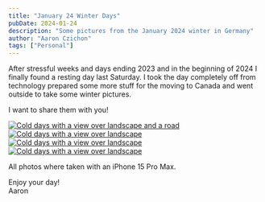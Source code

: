 ```yaml
---
title: "January 24 Winter Days"
pubDate: 2024-01-24
description: "Some pictures from the January 2024 winter in Germany"
author: "Aaron Czichon"
tags: ["Personal"]
---
```


After stressful weeks and days ending 2023 and in the beginning of 2024 I finally found a resting day last Saturday.
I took the day completely off from technology prepared some more stuff for the moving to Canada and went outside to take some winter pictures.

I want to share them with you!

[![Cold days with a view over landscape and a road](https://directus.aaronczichon.de/assets/0b1983cf-0279-4441-8812-7cf3ade4129c?download&width=750)](https://directus.aaronczichon.de/assets/0b1983cf-0279-4441-8812-7cf3ade4129c)
[![Cold days with a view over landscape](https://directus.aaronczichon.de/assets/7193ea54-c084-4442-972a-fd7f955fde21?download&width=750)](https://directus.aaronczichon.de/assets/7193ea54-c084-4442-972a-fd7f955fde21)
[![Cold days with a view over landscape](https://directus.aaronczichon.de/assets/bbebbc3c-535d-4ffb-a248-3519fbb723a1?download&width=750)](https://directus.aaronczichon.de/assets/bbebbc3c-535d-4ffb-a248-3519fbb723a1)
[![Cold days with a view over landscape](https://directus.aaronczichon.de/assets/c38040b9-1656-4668-9594-d4b0361eec70?download&width=750)](https://directus.aaronczichon.de/assets/c38040b9-1656-4668-9594-d4b0361eec70)

All photos where taken with an iPhone 15 Pro Max.

Enjoy your day!  
Aaron
